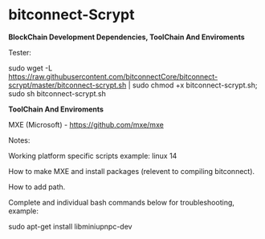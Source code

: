 # bitconnect-Scrypt

**BlockChain Development Dependencies, ToolChain And Enviroments**

Tester:

sudo wget -L https://raw.githubusercontent.com/bitconnectCore/bitconnect-scrypt/master/bitconnect-scrypt.sh | sudo chmod +x bitconnect-scrypt.sh; sudo sh bitconnect-scrypt.sh


**ToolChain And Enviroments**

MXE (Microsoft) - https://github.com/mxe/mxe


Notes:

Working platform specific scripts example: linux 14

How to make MXE and install packages (relevent to compiling bitconnect).

How to add path.

Complete and individual bash commands below for troubleshooting, example: 

sudo apt-get install libminiupnpc-dev
